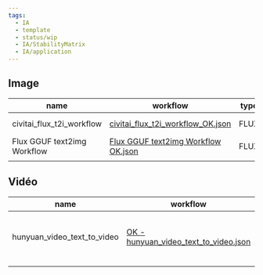 ```yaml
---
tags:
  - IA
  - template
  - status/wip
  - IA/StabilityMatrix
  - IA/application
---
```

## Image


| name                        | workflow                                                                                                                                                  | type | note | exemple                                                       | autres |
| --------------------------- | --------------------------------------------------------------------------------------------------------------------------------------------------------- | ---- | ---- | ------------------------------------------------------------- | ------ |
| civitai_flux_t2i_workflow   | [civitai_flux_t2i_workflow_OK.json](file:///D:%5Cdev-data%5CIA%5CStability%20Matrix%20Project%5Cworkflow%5Ccivitai_flux_t2i_workflow_OK.json)             | FLUX |      | ![[Stability Matrix - Worflow OK-1740259975114.png\|150x103]] |        |
| Flux GGUF text2img Workflow | [Flux GGUF text2img Workflow OK.json](file:///D:%5Cdev-data%5CIA%5CStability%20Matrix%20Project%5Cworkflow%5CFlux%20GGUF%20text2img%20Workflow%20OK.json) | FLUX |      | ![[Stability Matrix - Worflow OK-1740260130085.png\|150x219]] |        |
|                             |                                                                                                                                                           |      |      |                                                               |        |

## Vidéo

| name                        | workflow                                                                                                                                                  | type    | note                                                        | exemple                                       | autres |
| --------------------------- | --------------------------------------------------------------------------------------------------------------------------------------------------------- | ------- | ----------------------------------------------------------- | --------------------------------------------- | ------ |
| hunyuan_video_text_to_video | [OK - hunyuan_video_text_to_video.json](file:///D:%5Cdev-data%5CIA%5CStability%20Matrix%20Project%5Cworkflow%5COK%20-%20hunyuan_video_text_to_video.json) | hunyuan | [[ComfyUI - Hunyuan#Step-by-Step Guide **737.58 seconds**]] | ![[ComfyUI - Hunyuan-1740256426240.png\|350]] |        |
|                             |                                                                                                                                                           |         |                                                             |                                               |        |
